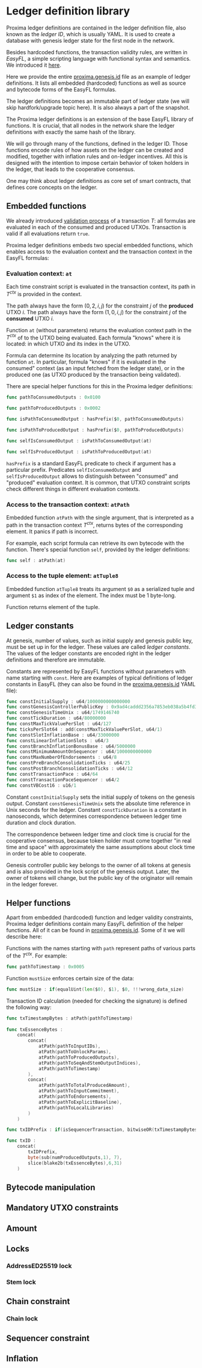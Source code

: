 # Ledger definition library
Proxima ledger definitions are contained in the ledger definition file, also known as the _ledger ID_,
which is usually YAML. It is used to create a database with genesis ledger state for the first node in the network.

Besides hardcoded functions, the transaction validity rules, are written in _EasyFL_, a simple scripting language with functional syntax and semantics. We introduced it [here](txdocs/easyfl.md).

Here we provide the entire [proxima.genesis.id](ledgerdocs/genesis.id.md) file as an example of ledger definitions. It lists all embedded (hardcoded) functions as well as source and bytecode forms of the EasyFL formulas. 

The ledger definitions becomes an immutable part of ledger state (we will skip hardfork/upgrade topic here). It is also always a part of the snapshot.

The Proxima ledger definitions is an extension of the base EasyFL library of functions. It is crucial, that all nodes in the network share the ledger definitions with exactly the same hash of the library. 

We will go through many of the functions, defined in the ledger ID. Those functions encode rules of how assets on the ledger can be created and modified, together with inflation rules and on-ledger incentives. All this is designed with the intention to impose certain behavior of token holders in the ledger, that leads to the cooperative consensus. 

One may think about ledger definitions as core set of smart contracts, that defines core concepts on the ledger.

## Embedded functions

We already introduced [validation process](txdocs/validation.md) of a transaction $T$: all formulas are evaluated in each of the consumed and produced UTXOs. Transaction is valid if all evaluations return `true`. 

Proxima ledger definitions embeds two special embedded functions, which enables access to the evaluation context and the transaction context in the EasyFL formulas:

### Evaluation context: `at`
Each time constraint script is evaluated in the transaction context, its path in $T^{ctx}$ is provided in the context.

The path always have the form $(0, 2, i, j)$ for the constraint $j$ of the **produced** UTXO $i$.
The path always have the form $(1, 0, i, j)$ for the constraint $j$ of the **consumed** UTXO $i$.

Function `at` (without parameters) returns the evaluation context path in the $T^{ctx}$ of to the UTXO being evaluated. Each formula "knows" where it is located: in which UTXO and its index in the UTXO. 

Formula can determine its location by analyzing the path returned by function `at`. In particular, formula "knows" if it is evaluated in the consumed" context (as an input fetched from the ledger state), or in the produced one (as UTXO produced by the transaction being validated). 

There are special helper functions for this in the Proxima ledger  definitions:  

```go
func pathToConsumedOutputs : 0x0100

func pathToProducedOutputs : 0x0002

func isPathToConsumedOutput : hasPrefix($0, pathToConsumedOutputs)

func isPathToProducedOutput : hasPrefix($0, pathToProducedOutputs)

func selfIsConsumedOutput : isPathToConsumedOutput(at)

func selfIsProducedOutput : isPathToProducedOutput(at)
```

`hasPrefix` is a standard EasyFL predicate to check if argument has a particular prefix.
Predicates `selfIsConsumedOutput` and `selfIsProducedOutput` allows to distinguish between "consumed" and "produced" evaluation context. It is common, that UTXO constraint scripts check different things in different evaluation contexts. 

### Access to the transaction context: `atPath`

Embedded function `atPath` with the single argument, that is interpreted as a path in the transaction context $T^{ctx}$, returns bytes of the corresponding element. It panics if path is incorrect.

For example, each script formula can retrieve its own bytecode with the function. There's special function `self`, provided by the ledger definitions:  
```go
func self : atPath(at)
```

### Access to the tuple element: `atTuple8`

Embedded function `atTuple8` treats its argument `$0` as a serialized tuple and argument `$1` as index of the element. The index must be 1 byte-long. 

Function returns element of the tuple. 

## Ledger constants
At genesis, number of values, such as initial supply and genesis public key, must be set up in for the ledger. These values are called *ledger constants*. The values of the ledger constants are encoded right in the ledger definitions and therefore are immutable.  

Constants are represented by EasyFL functions without parameters with name starting with `const`. Here are examples of typical definitions of ledger constants in EasyFL (they can also be found in the [proxima.genesis.id](ledgerdocs/genesis.id.md) YAML file):

```go
func constInitialSupply : u64/1000000000000000
func constGenesisControllerPublicKey : 0x9ad4caddd2356a7853eb038a5b4fd3197522af51af4073584260c53bbfaf1816
func constGenesisTimeUnix : u64/1749146740
func constTickDuration : u64/80000000
func constMaxTickValuePerSlot : u64/127
func ticksPerSlot64 : add(constMaxTickValuePerSlot, u64/1)
func constSlotInflationBase : u64/33000000
func constLinearInflationSlots : u64/3
func constBranchInflationBonusBase : u64/5000000
func constMinimumAmountOnSequencer : u64/1000000000000
func constMaxNumberOfEndorsements : u64/8
func constPreBranchConsolidationTicks : u64/25
func constPostBranchConsolidationTicks : u64/12
func constTransactionPace : u64/64
func constTransactionPaceSequencer : u64/2
func constVBCost16 : u16/1
```
Constant `constInitialSupply` sets the initial supply of tokens on the genesis output. 
Constant `constGenesisTimeUnix` sets the absolute time reference in Unix seconds for the ledger.
Constant `constTickDuration` is a constant in nanoseconds, which determines correspondence between ledger time duration and clock duration.

The correspondence between ledger time and clock time is crucial for the cooperative consensus, because token holder must come together "in real time and space" with approximately the same assumptions about clock time in order to be able to cooperate.

Genesis controller public key belongs to the owner of all tokens at genesis and is also provided in the lock script of the genesis output. Later, the owner of tokens will change, but the public key of the originator will remain in the ledger forever. 

## Helper functions
Apart from embedded (hardcoded) function and ledger validity constraints, Proxima ledger definitions contain many EasyFL definition of the helper functions. All of it can be found in [proxima.genesis.id](ledgerdocs/genesis.id.md). Some of it we will describe here:

Functions with the names starting with `path` represent paths of various parts of the $T^{ctx}$. For example:
```go
func pathToTimestamp : 0x0005
```
Function `mustSize` enforces certain size of the data:
```go
func mustSize : if(equalUint(len($0), $1), $0, !!!wrong_data_size)
```

Transaction ID calculation (needed for checking the signature) is defined the following way:
```go
func txTimestampBytes : atPath(pathToTimestamp)
	
func txEssenceBytes :
    concat( 
        concat( 
            atPath(pathToInputIDs), 
            atPath(pathToUnlockParams), 
            atPath(pathToProducedOutputs), 
            atPath(pathToSeqAndStemOutputIndices), 
            atPath(pathToTimestamp) 
        ), 
        concat( 
            atPath(pathToTotalProducedAmount), 
            atPath(pathToInputCommitment), 
            atPath(pathToEndorsements), 
            atPath(pathToExplicitBaseline), 
            atPath(pathToLocalLibraries) 
        ) 
    )

func txIDPrefix : if(isSequencerTransaction, bitwiseOR(txTimestampBytes, 0x0000000001), txTimestampBytes)

func txID : 
    concat(
        txIDPrefix, 
        byte(sub(numProducedOutputs,1), 7), 
        slice(blake2b(txEssenceBytes),6,31)
    )
```

## Bytecode manipulation

## Mandatory UTXO constraints

## Amount

## Locks

### AddressED25519 lock

### Stem lock

## Chain constraint

### Chain lock

## Sequencer constraint

## Inflation


